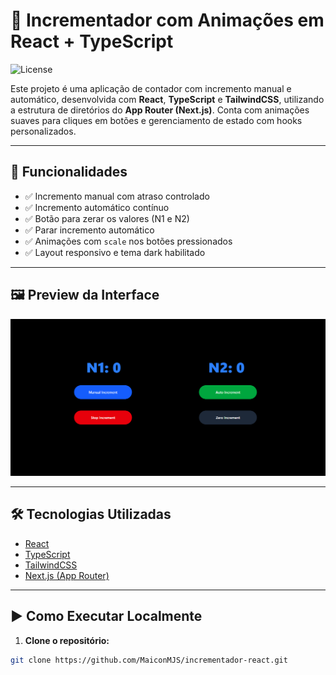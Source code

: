 # 🔢 Incrementador com Animações em React + TypeScript

![License](https://img.shields.io/badge/licença-MIT-green)

Este projeto é uma aplicação de contador com incremento manual e automático, desenvolvida com **React**, **TypeScript** e **TailwindCSS**, utilizando a estrutura de diretórios do **App Router (Next.js)**. Conta com animações suaves para cliques em botões e gerenciamento de estado com hooks personalizados.

---

## 🚀 Funcionalidades

- ✅ Incremento manual com atraso controlado
- ✅ Incremento automático contínuo
- ✅ Botão para zerar os valores (N1 e N2)
- ✅ Parar incremento automático
- ✅ Animações com `scale` nos botões pressionados
- ✅ Layout responsivo e tema dark habilitado

---

## 🖼️ Preview da Interface

<img src="./tela.png" alt="Screenshot do aplicativo" width="600"/>

---

## 🛠️ Tecnologias Utilizadas

- [React](https://reactjs.org/)
- [TypeScript](https://www.typescriptlang.org/)
- [TailwindCSS](https://tailwindcss.com/)
- [Next.js (App Router)](https://nextjs.org/docs/app)

---

## ▶️ Como Executar Localmente

1. **Clone o repositório:**

```bash
git clone https://github.com/MaiconMJS/incrementador-react.git
```
